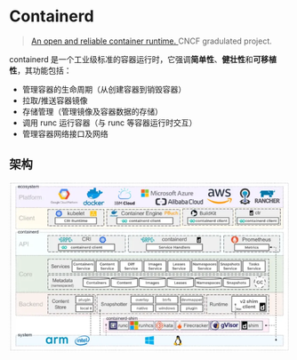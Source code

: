# Containerd

> [An open and reliable container runtime. ](https://github.com/containerd/containerd)CNCF gradulated project.

containerd 是一个工业级标准的容器运行时，它强调**简单性**、**健壮性**和**可移植性**，其功能包括：

- 管理容器的生命周期（从创建容器到销毁容器）
- 拉取/推送容器镜像
- 存储管理（管理镜像及容器数据的存储）
- 调用 runc 运行容器（与 runc 等容器运行时交互）
- 管理容器网络接口及网络

## 架构

![img](pics/containerd_arch.webp)